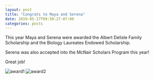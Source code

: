 ```yaml
---
layout: post
title: "Congrats to Maya and Serena"
date: 2019-05-17T09:50:27-07:00
categories: posts
---
```


This year Maya and Serena were awarded the Albert Delisle Family Scholarship and the Biology Laureates Endowed Scholarship.



Serena was also accepted into the McNair Scholars Program this year!


Great job!

![award1](https://i.imgur.com/s132R1G.jpg)
![award2](https://i.imgur.com/hl40s5v.jpg)